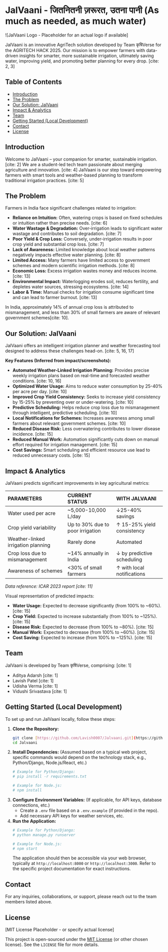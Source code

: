 # JalVaani - जितनितनी ज़रूरत, उतना पानी (As much as needed, as much water)

![JalVaani Logo - Placeholder for an actual logo if available]

JalVaani is an innovative AgriTech solution developed by Team कृषिVerse for the AGRITECH HACK 2025. Our mission is to empower farmers with data-driven insights for smarter, more sustainable irrigation, ultimately saving water, improving yield, and promoting better planning for every drop. [cite: 2, 3]

## Table of Contents

* [Introduction](#introduction)
* [The Problem](#the-problem)
* [Our Solution: JalVaani](#our-solution-jalvaani)
* [Impact & Analytics](#impact--analytics)
* [Team](#team)
* [Getting Started (Local Development)](#getting-started-local-development)
* [Contact](#contact)
* [License](#license)

## Introduction

Welcome to JalVaani – your companion for smarter, sustainable irrigation. [cite: 2] We are a student-led tech team passionate about merging agriculture and innovation. [cite: 4] JalVaani is our step toward empowering farmers with smart tools and weather-based planning to transform traditional irrigation practices. [cite: 5]

## The Problem

Farmers in India face significant challenges related to irrigation:
* **Reliance on Intuition:** Often, watering crops is based on fixed schedules or intuition rather than precise needs. [cite: 6]
* **Water Wastage & Degradation:** Over-irrigation leads to significant water wastage and contributes to soil degradation. [cite: 7]
* **Poor Yield & Crop Loss:** Conversely, under-irrigation results in poor crop yield and substantial crop loss. [cite: 7]
* **Lack of Awareness:** Limited knowledge about local weather patterns negatively impacts effective water planning. [cite: 8]
* **Limited Access:** Many farmers have limited access to government schemes and modern scientific irrigation methods. [cite: 8]
* **Economic Loss:** Excess irrigation wastes money and reduces income. [cite: 13]
* **Environmental Impact:** Waterlogging erodes soil, reduces fertility, and depletes water sources, stressing ecosystems. [cite: 14]
* **Labor & Time:** Manual checks for irrigation consume significant time and can lead to farmer burnout. [cite: 13]

In India, approximately 14% of annual crop loss is attributed to mismanagement, and less than 30% of small farmers are aware of relevant government schemes[cite: 10].

## Our Solution: JalVaani

JalVaani offers an intelligent irrigation planner and weather forecasting tool designed to address these challenges head-on. [cite: 5, 16, 17]

**Key Features (Inferred from impact/screenshots):**
* **Automated Weather-Linked Irrigation Planning:** Provides precise weekly irrigation plans based on real-time and forecasted weather conditions. [cite: 10, 16]
* **Optimized Water Usage:** Aims to reduce water consumption by 25-40% per acre per day. [cite: 10]
* **Improved Crop Yield Consistency:** Seeks to increase yield consistency by 15-25% by preventing over or under-watering. [cite: 10]
* **Predictive Scheduling:** Helps reduce crop loss due to mismanagement through intelligent, predictive scheduling. [cite: 10]
* **Local Notifications for Schemes:** Increases awareness among small farmers about relevant government schemes. [cite: 10]
* **Reduced Disease Risk:** Less overwatering contributes to lower disease incidence. [cite: 15]
* **Reduced Manual Work:** Automation significantly cuts down on manual effort required for irrigation management. [cite: 15]
* **Cost Savings:** Smart scheduling and efficient resource use lead to reduced unnecessary costs. [cite: 15]

## Impact & Analytics

JalVaani predicts significant improvements in key agricultural metrics:

| PARAMETERS                   | CURRENT STATUS             | WITH JALVAANI                      |
| :--------------------------- | :------------------------- | :--------------------------------- |
| Water used per acre          | ~5,000-10,000 L/day        | ↓25-40% savings                    |
| Crop yield variability       | Up to 30% due to poor irrigation | ↑ 15-25% yield consistency         |
| Weather-linked irrigation planning | Rarely done                | Automated                          |
| Crop loss due to mismanagement | ~14% annually in India     | ↓ by predictive scheduling         |
| Awareness of schemes         | <30% of small farmers      | ↑ with local notifications         |

*Data reference: ICAR 2023 report [cite: 11]*

Visual representation of predicted impacts:
* **Water Usage:** Expected to decrease significantly (from 100% to ~60%). [cite: 15]
* **Crop Yield:** Expected to increase substantially (from 100% to ~125%). [cite: 15]
* **Disease Risk:** Expected to decrease (from 100% to ~80%). [cite: 15]
* **Manual Work:** Expected to decrease (from 100% to ~60%). [cite: 15]
* **Cost Saving:** Expected to increase (from 100% to ~125%). [cite: 15]

## Team

JalVaani is developed by Team कृषिVerse, comprising: [cite: 1]
* Aditya Adarsh [cite: 1]
* Lavish Patel [cite: 1]
* Udisha Verma [cite: 1]
* Vidushi Srivastava [cite: 1]

## Getting Started (Local Development)

To set up and run JalVaani locally, follow these steps:

1.  **Clone the Repository:**
    ```bash
    git clone [https://github.com/Lavish0007/Jalvaani.git](https://github.com/Lavish0007/Jalvaani.git)
    cd Jalvaani
    ```
2.  **Install Dependencies:** (Assumed based on a typical web project, specific commands would depend on the technology stack, e.g., Python/Django, Node.js/React, etc.)
    ```bash
    # Example for Python/Django:
    # pip install -r requirements.txt
    
    # Example for Node.js:
    # npm install
    ```
3.  **Configure Environment Variables:** (If applicable, for API keys, database connections, etc.)
    * Create a `.env` file based on a `.env.example` (if provided in the repo).
    * Add necessary API keys for weather services, etc.
4.  **Run the Application:**
    ```bash
    # Example for Python/Django:
    # python manage.py runserver
    
    # Example for Node.js:
    # npm start
    ```
    The application should then be accessible via your web browser, typically at `http://localhost:8000` or `http://localhost:3000`. Refer to the specific project documentation for exact instructions.

## Contact

For any inquiries, collaborations, or support, please reach out to the team members listed above.

## License

[MIT License Placeholder - or specify actual license]

This project is open-sourced under the [MIT License](LICENSE) (or other chosen license). See the `LICENSE` file for more details.
